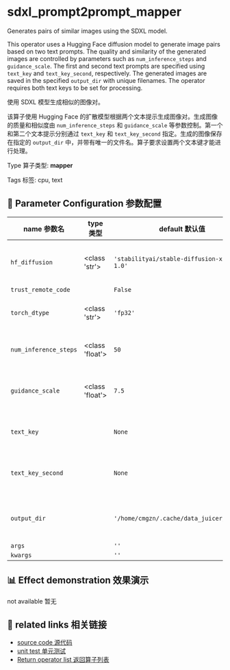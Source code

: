 # sdxl_prompt2prompt_mapper

Generates pairs of similar images using the SDXL model.

This operator uses a Hugging Face diffusion model to generate image pairs based on two text prompts. The quality and similarity of the generated images are controlled by parameters such as `num_inference_steps` and `guidance_scale`. The first and second text prompts are specified using `text_key` and `text_key_second`, respectively. The generated images are saved in the specified `output_dir` with unique filenames. The operator requires both text keys to be set for processing.

使用 SDXL 模型生成相似的图像对。

该算子使用 Hugging Face 的扩散模型根据两个文本提示生成图像对。生成图像的质量和相似度由 `num_inference_steps` 和 `guidance_scale` 等参数控制。第一个和第二个文本提示分别通过 `text_key` 和 `text_key_second` 指定。生成的图像保存在指定的 `output_dir` 中，并带有唯一的文件名。算子要求设置两个文本键才能进行处理。

Type 算子类型: **mapper**

Tags 标签: cpu, text

## 🔧 Parameter Configuration 参数配置
| name 参数名 | type 类型 | default 默认值 | desc 说明 |
|--------|------|--------|------|
| `hf_diffusion` | <class 'str'> | `'stabilityai/stable-diffusion-xl-base-1.0'` | diffusion model name on huggingface to generate |
| `trust_remote_code` |  | `False` |  |
| `torch_dtype` | <class 'str'> | `'fp32'` | the floating point type used to load the diffusion |
| `num_inference_steps` | <class 'float'> | `50` | The larger the value, the better the |
| `guidance_scale` | <class 'float'> | `7.5` | A higher guidance scale value encourages the |
| `text_key` |  | `None` | the key name used to store the first caption |
| `text_key_second` |  | `None` | the key name used to store the second caption |
| `output_dir` |  | `'/home/cmgzn/.cache/data_juicer/assets'` | the storage location of the generated images. |
| `args` |  | `''` |  |
| `kwargs` |  | `''` |  |

## 📊 Effect demonstration 效果演示
not available 暂无

## 🔗 related links 相关链接
- [source code 源代码](../../../data_juicer/ops/mapper/sdxl_prompt2prompt_mapper.py)
- [unit test 单元测试](../../../tests/ops/mapper/test_sdxl_prompt2prompt_mapper.py)
- [Return operator list 返回算子列表](../../Operators.md)